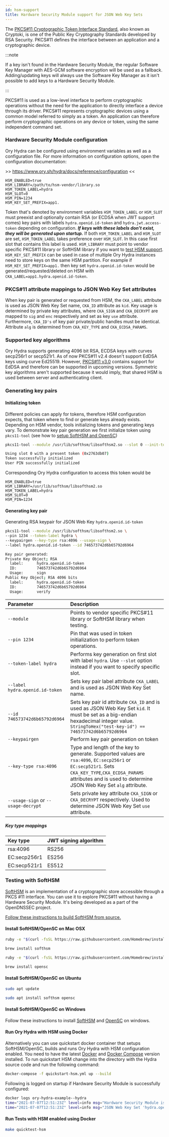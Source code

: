 ```yaml
---
id: hsm-support
title: Hardware Security Module support for JSON Web Key Sets
---
```


The
[PKCS#11 Cryptographic Token Interface Standard](http://docs.oasis-open.org/pkcs11/pkcs11-base/v2.40/os/pkcs11-base-v2.40-os.html),
also known as Cryptoki, is one of the Public Key Cryptography Standards
developed by RSA Security. PKCS#11 defines the interface between an application
and a cryptographic device.

:::note

If a key isn't found in the Hardware Security Module, the regular Software Key
Manager with AES-GCM software encryption will be used as a fallback.
Adding/updating keys will always use the Software Key Manager as it isn't
possible to add keys to a Hardware Security Module.

:::

PKCS#11 is used as a low-level interface to perform cryptographic operations
without the need for the application to directly interface a device through its
driver. PKCS#11 represents cryptographic devices using a common model referred
to simply as a token. An application can therefore perform cryptographic
operations on any device or token, using the same independent command set.

<a name="hsm-configuration"></a>

### Hardware Security Module configuration

Ory Hydra can be configured using environment variables as well as a
configuration file. For more information on configuration options, open the
configuration documentation:

&gt;&gt; https://www.ory.sh/hydra/docs/reference/configuration &lt;&lt;

```
HSM_ENABLED=true
HSM_LIBRARY=/path/to/hsm-vendor/library.so
HSM_TOKEN_LABEL=hydra
HSM_SLOT=0
HSM_PIN=1234
HSM_KEY_SET_PREFIX=app1.
```

Token that's denoted by environment variables `HSM_TOKEN_LABEL` or `HSM_SLOT`
must preexist and optionally contain RSA (or ECDSA when JWT support comes) key
pairs with labels `hydra.openid.id-token` and `hydra.jwt.access-token` depending
on configuration. **_If keys with these labels don't exist, they will be
generated upon startup._** If both `HSM_TOKEN_LABEL` and `HSM_SLOT` are set,
`HSM_TOKEN_LABEL` takes preference over `HSM_SLOT`. In this case first slot that
contains this label is used. `HSM_LIBRARY` must point to vendor specific PKCS#11
library or SoftHSM library if you want to
[test HSM support](#testing-with-softhsm). `HSM_KEY_SET_PREFIX` can be used in
case of multiple Ory Hydra instances need to store keys on the same HSM
partition. For example if `HSM_KEY_SET_PREFIX=app1.` then key set
`hydra.openid.id-token` would be generated/requested/deleted on HSM with
`CKA_LABEL=app1.hydra.openid.id-token`. <a name="pkcs11-attribute-mappings"></a>

### PKCS#11 attribute mappings to JSON Web Key Set attributes

When key pair is generated or requested from HSM, the `CKA_LABEL` attribute is
used as JSON Web Key Set name, `CKA_ID` attribute as `kid`. Key usage is
determined by private key attributes, where `CKA_SIGN` and `CKA_DECRYPT` are
mapped to `sig` and `enc` respectively and set as key `use` attribute.
Furthermore, `CKA_ID's` of key pair private/public handles must be identical.
Attribute `alg` is determined from `CKA_KEY_TYPE` and `CKA_ECDSA_PARAMS`.

<a name="supported-key-algorithms"></a>

### Supported key algorithms

Ory Hydra supports generating 4096 bit RSA, ECDSA keys with curves secp256r1 or
secp521r1. As of now PKCS#11 v2.4 doesn't support EdDSA keys using curve
Ed25519. However,
[PKCS#11 v3.0](https://docs.oasis-open.org/pkcs11/pkcs11-curr/v3.0/pkcs11-curr-v3.0.html)
contains support for EdDSA and therefore can be supported in upcoming versions.
Symmetric key algorithms aren't supported because it would imply, that shared
HSM is used between server and authenticating client.

<a name="generating-key-pairs"></a>

### Generating key pairs

<a name="initializing-token"></a>

#### Initializing token

Different policies can apply for tokens, therefore HSM configuration expects,
that token where to find or generate keys already exists. Depending on HSM
vendor, tools initializing tokens and generating keys vary. To demonstrate key
pair generation we first initialize token using `pkcs11-tool` (see how to
[setup SoftHSM and OpenSC](#testing-with-softhsm))

```sh
pkcs11-tool --module /usr/lib/softhsm/libsofthsm2.so --slot 0 --init-token --so-pin 0000 --pin 1234 --init-pin --label hydra

Using slot 0 with a present token (0x2763db07)
Token successfully initialized
User PIN successfully initialized
```

Corresponding Ory Hydra configuration to access this token would be

```
HSM_ENABLED=true
HSM_LIBRARY=/usr/lib/softhsm/libsofthsm2.so
HSM_TOKEN_LABEL=hydra
HSM_SLOT=0
HSM_PIN=1234
```

<a name="generating-key-pair"></a>

#### Generating key pair

Generating RSA keypair for JSON Web Key `hydra.openid.id-token`

```sh
pkcs11-tool --module /usr/lib/softhsm/libsofthsm2.so \
--pin 1234 --token-label hydra \
--keypairgen --key-type rsa:4096 --usage-sign \
--label hydra.openid.id-token --id 746573742d6b65792d6964

Key pair generated:
Private Key Object; RSA
  label:      hydra.openid.id-token
  ID:         746573742d6b65792d6964
  Usage:      sign
Public Key Object; RSA 4096 bits
  label:      hydra.openid.id-token
  ID:         746573742d6b65792d6964
  Usage:      verify
```

| Parameter                           | Description                                                                                                                                                                                                             |
| :---------------------------------- | :---------------------------------------------------------------------------------------------------------------------------------------------------------------------------------------------------------------------- |
| `--module`                          | Points to vendor specific PKCS#11 library or SoftHSM library when testing.                                                                                                                                              |
| `--pin 1234`                        | Pin that was used in token initialization to perform token operations.                                                                                                                                                  |
| `--token-label hydra`               | Performs key generation on first slot with label `hydra`. Use `--slot` option instead if you want to specify specific slot.                                                                                             |
| `--label hydra.openid.id-token`     | Sets key pair label attribute `CKA_LABEL` and is used as JSON Web Key Set name.                                                                                                                                         |
| `--id 746573742d6b65792d6964`       | Sets key pair id attribute `CKA_ID` and is used as JSON Web Key Set `kid`. It must be set as a big-endian hexadecimal integer value. `StringToHex("test-key-id") == 746573742d6b65792d6964`                             |
| `--keypairgen`                      | Perform key pair generation on token                                                                                                                                                                                    |
| `--key-type rsa:4096`               | Type and length of the key to generate. Supported values are `rsa:4096`, `EC:secp256r1` or `EC:secp521r1`. Sets `CKA_KEY_TYPE`,`CKA_ECDSA_PARAMS` attributes and is used to determine JSON Web Key Set `alg` attribute. |
| `--usage-sign` or `--usage-decrypt` | Sets private key attribute `CKA_SIGN` or `CKA_DECRYPT` respectively. Used to determine JSON Web Key Set `use` attribute.                                                                                                |

<a name="key-type-mappings"></a>

##### Key type mappings

| Key type     | JWT signing algorithm |
| :----------- | :-------------------- |
| rsa:4096     | RS256                 |
| EC:secp256r1 | ES256                 |
| EC:secp521r1 | ES512                 |

<a name="testing-with-softhsm"></a>

### Testing with SoftHSM

[SoftHSM](https://www.opendnssec.org/softhsm/) is an implementation of a
cryptographic store accessible through a PKCS #11 interface. You can use it to
explore PKCS#11 without having a Hardware Security Module. It's being developed
as a part of the OpenDNSSEC project.

[Follow these instructions to build SoftHSM from source.](https://wiki.opendnssec.org/display/SoftHSMDOCS/SoftHSM+Documentation+v2)

#### Install SoftHSM/OpenSC on Mac OSX

```sh
ruby -e "$(curl -fsSL https://raw.githubusercontent.com/Homebrew/install/master/install)" 2> /dev/null
```

```sh
brew install softhsm
```

```sh
ruby -e "$(curl -fsSL https://raw.githubusercontent.com/Homebrew/install/master/install)" 2> /dev/null
```

```sh
brew install opensc
```

#### Install SoftHSM/OpenSC on Ubuntu

```sh
sudo apt update
```

```sh
sudo apt install softhsm opensc
```

#### Install SoftHSM/OpenSC on Windows

Follow these instructions to install
[SoftHSM](https://github.com/disig/SoftHSM2-for-Windows) and
[OpenSC](https://github.com/OpenSC/OpenSC/wiki) on windows.

#### Run Ory Hydra with HSM using Docker

Alternatively you can use quickstart docker container that setups
SoftHSM/OpenSC, builds and runs Ory Hydra with HSM configuration enabled. You
need to have the latest [Docker](https://www.docker.com) and
[Docker Compose](https://docs.docker.com/compose) version installed. To run
quickstart HSM change into the directory with the Hydra source code and run the
following command:

```sh
docker-compose -f quickstart-hsm.yml up --build
```

Following is logged on startup if Hardware Security Module is successfully
configured:

```sh
docker logs ory-hydra-example--hydra
time="2021-07-07T12:51:23Z" level=info msg="Hardware Security Module is configured."
time="2021-07-07T12:51:23Z" level=info msg="JSON Web Key Set 'hydra.openid.id-token' doesn't exist yet, generating new key pair..."
```

#### Run Tests with HSM enabled using Docker

```sh
make quicktest-hsm
```
